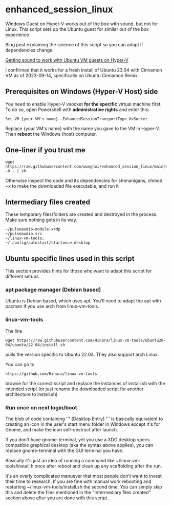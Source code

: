# enhanced_session_linux
Windows Guest on Hyper-V works out of the box with sound, but not for Linux.
This script sets up the Ubuntu guest for similar out of the box experience

Blog post explaining the science of this script so you can adapt if dependencies change:

[Getting sound to work with Ubuntu VM guests on Hyper-V](https://wonghoi.humgar.com/blog/2023/09/13/getting-sound-to-work-ubuntu-vm-guests-for-hyper-v/)

I confirmed that it works for a fresh install of Ubuntu 23.04 with Cinnamon VM
as of 2023-09-14, specifically on Ubuntu Cinnamon Remix.

## Prerequisites on Windows (Hyper-V Host) side
You need to enable Hyper-V vsocket **for the specific** virtual machine first.
To do so, open Powershell with **administrative rights** and enter this:
```
Set-VM {your VM's name} -EnhancedSessionTransportType HvSocket
```
Replace {your VM's name} with the name you gave to the VM in Hyper-V.
Then **reboot** the Windows (host) computer.

## One-liner if you trust me
```
wget https://raw.githubusercontent.com/wonghoi/enhanced_session_linux/main/setup_enhanced_session.sh -O - | sh
```

Otherwise inspect the code and its dependencies for shenanigans, chmod +x to make the downloaded file executable, and run it

## Intermediary files created
These temporary files/folders are created and destroyed in the process. Make sure nothing gets in its way.
```
~/pulseaudio-module-xrdp 
~/pulseaudio.src 
~/linux-vm-tools;
~/.config/autostart/startonce.desktop
```

## Ubuntu specific lines used in this script
This section provides hints for those who want to adapt this script for different setups

### apt package manager (Debian based)
Ubuntu is Debian based, which uses apt. You'll need to adapt the apt with pacman if you use arch from linux-vm-tools.

### linux-vm-tools
The line
```
wget https://raw.githubusercontent.com/Hinara/linux-vm-tools/ubuntu20-04/ubuntu/22.04/install.sh
```
pulls the version specific to Ubuntu 22.04. They also support arch Linux.

You can go to 
```
https://github.com/Hinara/linux-vm-tools
```
browse for the correct script and replace the instances of install.sh with the intended script (or just rename the downloaded script for another architecture to install.sh)

### Run once on next login/boot
The blob of code containing
'''
[Desktop Entry]
'''
is basically equivalent to creating an icon in the user's start menu folder in Windows except it's for Gnome, and make the icon self-destruct after launch.

If you don't have gnome-terminal, yet you use a XDG desktop specs compatible graphical desktop (aka the syntax above applies), you can replace gnome-terminal  with the GUI terminal you have.

Basically it's just an idea of running a command like ~/linux-vm-tools/install.h once after reboot and clean up any scaffolding after the run.

It's an overly complicated manuever that most people don't want to invest their time to research. If you are fine with manual work rebooting and restarting ~/linux-vm-tools/install.sh the second time. You can simply skip this and delete the files mentioned in the "Intermediary files created" section above after you are done with this script.
